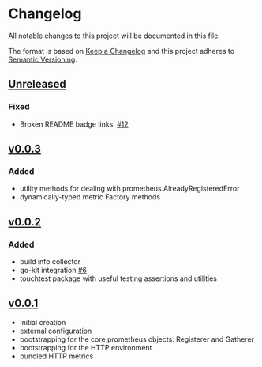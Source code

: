 # Changelog
All notable changes to this project will be documented in this file.

The format is based on [Keep a Changelog](http://keepachangelog.com/en/1.0.0/)
and this project adheres to [Semantic Versioning](http://semver.org/spec/v2.0.0.html).

## [Unreleased]

### Fixed
- Broken README badge links. [#12](https://github.com/xmidt-org/touchstone/pull/12)

## [v0.0.3]

### Added
- utility methods for dealing with prometheus.AlreadyRegisteredError
- dynamically-typed metric Factory methods

## [v0.0.2]

### Added
- build info collector
- go-kit integration [#6](https://github.com/xmidt-org/touchstone/pull/6)
- touchtest package with useful testing assertions and utilities

## [v0.0.1]
- Initial creation
- external configuration
- bootstrapping for the core prometheus objects:  Registerer and Gatherer
- bootstrapping for the HTTP environment
- bundled HTTP metrics

[Unreleased]: https://github.com/xmidt-org/touchstone/compare/v0.0.3..HEAD
[v0.0.3]: https://github.com/xmidt-org/touchstone/compare/v0.0.2...v0.0.3
[v0.0.2]: https://github.com/xmidt-org/touchstone/compare/v0.0.1...v0.0.2
[v0.0.1]: https://github.com/xmidt-org/touchstone/compare/v0.0.0...v0.0.1
